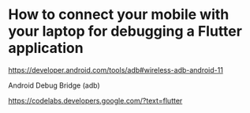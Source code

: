 # How to connect your mobile with your laptop for debugging a Flutter application

https://developer.android.com/tools/adb#wireless-adb-android-11

Android Debug Bridge (adb)

https://codelabs.developers.google.com/?text=flutter




